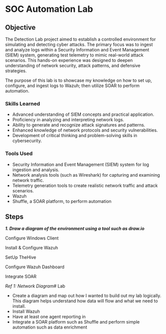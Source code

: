 # SOC Automation Lab

## Objective

The Detection Lab project aimed to establish a controlled environment for simulating and detecting cyber attacks. The primary focus was to ingest and analyze logs within a Security Information and Event Management (SIEM) system, generating test telemetry to mimic real-world attack scenarios. This hands-on experience was designed to deepen understanding of network security, attack patterns, and defensive strategies.

The purpose of this lab is to showcase my knowledge on how to set up, configure, and ingest logs to Wazuh; then utilize SOAR to perform automation. 

### Skills Learned

- Advanced understanding of SIEM concepts and practical application.
- Proficiency in analyzing and interpreting network logs.
- Ability to generate and recognize attack signatures and patterns.
- Enhanced knowledge of network protocols and security vulnerabilities.
- Development of critical thinking and problem-solving skills in cybersecurity.

### Tools Used

- Security Information and Event Management (SIEM) system for log ingestion and analysis.
- Network analysis tools (such as Wireshark) for capturing and examining network traffic.
- Telemetry generation tools to create realistic network traffic and attack scenarios.
- Wazuh
- Shuffle, a SOAR platform, to perform automation

## Steps

***1. Draw a diagram of the environment using a tool such as draw.io***

Configure Windows Client

Install & Configure Wazuh

SetUp TheHive

Configure Wazuh Dashboard

Integrate SOAR



*Ref 1: Network Diagram*# Lab

- Create a diagram and map out how I wanted to build out my lab logically. This diagram helps understand how data will flow and what we need to install.  
- Install Wazuh
- Have at least one agent reporting in
- Integrate a SOAR platform such as Shuffle and perform simple automation such as data enrichment
